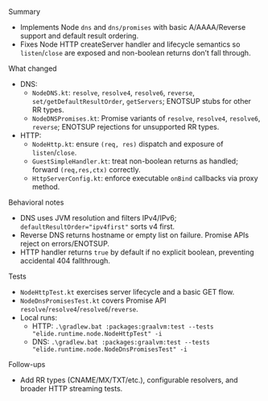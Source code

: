 ﻿Summary
- Implements Node `dns` and `dns/promises` with basic A/AAAA/Reverse support and default result ordering.
- Fixes Node HTTP createServer handler and lifecycle semantics so `listen`/`close` are exposed and non-boolean returns don’t fall through.

What changed
- DNS:
  - `NodeDNS.kt`: `resolve`, `resolve4`, `resolve6`, `reverse`, `set/getDefaultResultOrder`, `getServers`; ENOTSUP stubs for other RR types.
  - `NodeDNSPromises.kt`: Promise variants of `resolve`, `resolve4`, `resolve6`, `reverse`; ENOTSUP rejections for unsupported RR types.
- HTTP:
  - `NodeHttp.kt`: ensure `(req, res)` dispatch and exposure of `listen`/`close`.
  - `GuestSimpleHandler.kt`: treat non-boolean returns as handled; forward `(req,res,ctx)` correctly.
  - `HttpServerConfig.kt`: enforce executable `onBind` callbacks via proxy method.

Behavioral notes
- DNS uses JVM resolution and filters IPv4/IPv6; `defaultResultOrder="ipv4first"` sorts v4 first.
- Reverse DNS returns hostname or empty list on failure. Promise APIs reject on errors/ENOTSUP.
- HTTP handler returns `true` by default if no explicit boolean, preventing accidental 404 fallthrough.

Tests
- `NodeHttpTest.kt` exercises server lifecycle and a basic GET flow.
- `NodeDnsPromisesTest.kt` covers Promise API `resolve`/`resolve4`/`resolve6`/`reverse`.
- Local runs:
  - HTTP: `.\gradlew.bat :packages:graalvm:test --tests "elide.runtime.node.NodeHttpTest" -i`
  - DNS: `.\gradlew.bat :packages:graalvm:test --tests "elide.runtime.node.NodeDnsPromisesTest" -i`

Follow-ups
- Add RR types (CNAME/MX/TXT/etc.), configurable resolvers, and broader HTTP streaming tests.

